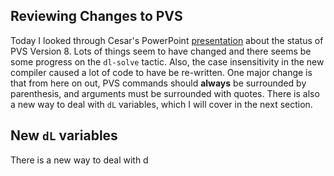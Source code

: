 ## Reviewing Changes to PVS

Today I looked through Cesar's PowerPoint
[presentation](https://nasa.sharepoint.com/:p:/r/teams/FM4SCS/_layouts/15/doc2.aspx?sourcedoc=%7BD5313D78-D3E6-462B-B7B8-9E86765754B8%7D&file=PVS%20Status%20January%202024.pptx&action=edit&mobileredirect=true&PreviousSessionID=9496487f-437b-42b5-ba42-ae41f984f47f)
about the status of PVS Version 8. Lots of things seem to have changed and there
seems be some progress on the `dl-solve` tactic. Also, the case insensitivity in
the new compiler caused a lot of code to have be re-written. One major change is
that from here on out, PVS commands should **always** be surrounded by
parenthesis, and arguments must be surrounded with quotes. There is also a new
way to deal with `dL` variables, which I will cover in the next section.

## New `dL` variables

There is a new way to deal with d


